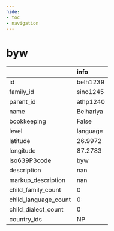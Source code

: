 ```yaml
---
hide:
- toc
- navigation
---
```

# byw
|                      | info      |
|:---------------------|:----------|
| id                   | belh1239  |
| family_id            | sino1245  |
| parent_id            | athp1240  |
| name                 | Belhariya |
| bookkeeping          | False     |
| level                | language  |
| latitude             | 26.9972   |
| longitude            | 87.2783   |
| iso639P3code         | byw       |
| description          | nan       |
| markup_description   | nan       |
| child_family_count   | 0         |
| child_language_count | 0         |
| child_dialect_count  | 0         |
| country_ids          | NP        |
